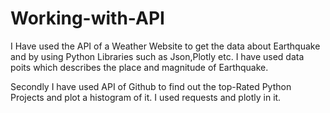 # Working-with-API

I Have used the API of a Weather Website to get the data about Earthquake and by using Python Libraries such as Json,Plotly etc.
I have used data poits which describes the place and magnitude of Earthquake.

Secondly I have used API of Github to find out the top-Rated Python Projects and plot a histogram of it.
I used requests and plotly in it.
